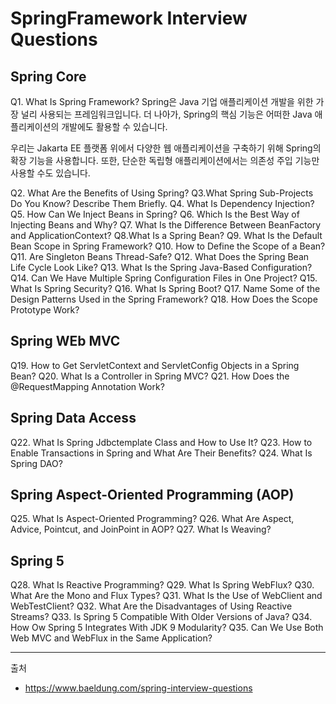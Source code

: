 # SpringFramework Interview Questions

## Spring Core

Q1. What Is Spring Framework?
Spring은 Java 기업 애플리케이션 개발을 위한 가장 널리 사용되는 프레임워크입니다. 더 나아가, Spring의 핵심 기능은 어떠한 Java 애플리케이션의 개발에도 활용할 수 있습니다.

우리는 Jakarta EE 플랫폼 위에서 다양한 웹 애플리케이션을 구축하기 위해 Spring의 확장 기능을 사용합니다. 또한, 단순한 독립형 애플리케이션에서는 의존성 주입 기능만 사용할 수도 있습니다.

Q2. What Are the Benefits of Using Spring?
Q3.What Spring Sub-Projects Do You Know? Describe Them Briefly.
Q4. What Is Dependency Injection?
Q5. How Can We Inject Beans in Spring?
Q6. Which Is the Best Way of Injecting Beans and Why?
Q7. What Is the Difference Between BeanFactory and ApplicationContext?
Q8.What Is a Spring Bean?
Q9. What Is the Default Bean Scope in Spring Framework?
Q10. How to Define the Scope of a Bean?
Q11. Are Singleton Beans Thread-Safe?
Q12. What Does the Spring Bean Life Cycle Look Like?
Q13. What Is the Spring Java-Based Configuration?
Q14. Can We Have Multiple Spring Configuration Files in One Project?
Q15. What Is Spring Security?
Q16. What Is Spring Boot?
Q17. Name Some of the Design Patterns Used in the Spring Framework?
Q18. How Does the Scope Prototype Work?

## Spring WEb MVC
Q19. How to Get ServletContext and ServletConfig Objects in a Spring Bean?
Q20. What Is a Controller in Spring MVC?
Q21. How Does the @RequestMapping Annotation Work?

## Spring Data Access
Q22. What Is Spring Jdbctemplate Class and How to Use It?
Q23. How to Enable Transactions in Spring and What Are Their Benefits?
Q24. What Is Spring DAO?

## Spring Aspect-Oriented Programming (AOP)
Q25. What Is Aspect-Oriented Programming?
Q26. What Are Aspect, Advice, Pointcut, and JoinPoint in AOP?
Q27. What Is Weaving?

## Spring 5
Q28. What Is Reactive Programming?
Q29. What Is Spring WebFlux?
Q30. What Are the Mono and Flux Types?
Q31. What Is the Use of WebClient and WebTestClient?
Q32. What Are the Disadvantages of Using Reactive Streams?
Q33. Is Spring 5 Compatible With Older Versions of Java?
Q34. How Ow Spring 5 Integrates With JDK 9 Modularity?
Q35. Can We Use Both Web MVC and WebFlux in the Same Application?

---

출처
- https://www.baeldung.com/spring-interview-questions